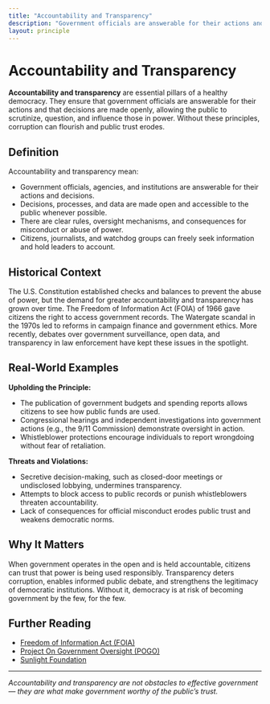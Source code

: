 ```yaml
---
title: "Accountability and Transparency"
description: "Government officials are answerable for their actions and decisions are made openly."
layout: principle
---
```


# Accountability and Transparency

**Accountability and transparency** are essential pillars of a healthy democracy. They ensure that government officials are answerable for their actions and that decisions are made openly, allowing the public to scrutinize, question, and influence those in power. Without these principles, corruption can flourish and public trust erodes.

## Definition

Accountability and transparency mean:

- Government officials, agencies, and institutions are answerable for their actions and decisions.
- Decisions, processes, and data are made open and accessible to the public whenever possible.
- There are clear rules, oversight mechanisms, and consequences for misconduct or abuse of power.
- Citizens, journalists, and watchdog groups can freely seek information and hold leaders to account.

## Historical Context

The U.S. Constitution established checks and balances to prevent the abuse of power, but the demand for greater accountability and transparency has grown over time. The Freedom of Information Act (FOIA) of 1966 gave citizens the right to access government records. The Watergate scandal in the 1970s led to reforms in campaign finance and government ethics. More recently, debates over government surveillance, open data, and transparency in law enforcement have kept these issues in the spotlight.

## Real-World Examples

**Upholding the Principle:**
- The publication of government budgets and spending reports allows citizens to see how public funds are used.
- Congressional hearings and independent investigations into government actions (e.g., the 9/11 Commission) demonstrate oversight in action.
- Whistleblower protections encourage individuals to report wrongdoing without fear of retaliation.

**Threats and Violations:**
- Secretive decision-making, such as closed-door meetings or undisclosed lobbying, undermines transparency.
- Attempts to block access to public records or punish whistleblowers threaten accountability.
- Lack of consequences for official misconduct erodes public trust and weakens democratic norms.

## Why It Matters

When government operates in the open and is held accountable, citizens can trust that power is being used responsibly. Transparency deters corruption, enables informed public debate, and strengthens the legitimacy of democratic institutions. Without it, democracy is at risk of becoming government by the few, for the few.

## Further Reading

- [Freedom of Information Act (FOIA)](https://www.foia.gov/)
- [Project On Government Oversight (POGO)](https://www.pogo.org/)
- [Sunlight Foundation](https://sunlightfoundation.com/)

---
*Accountability and transparency are not obstacles to effective government — they are what make government worthy of the public’s trust.*
